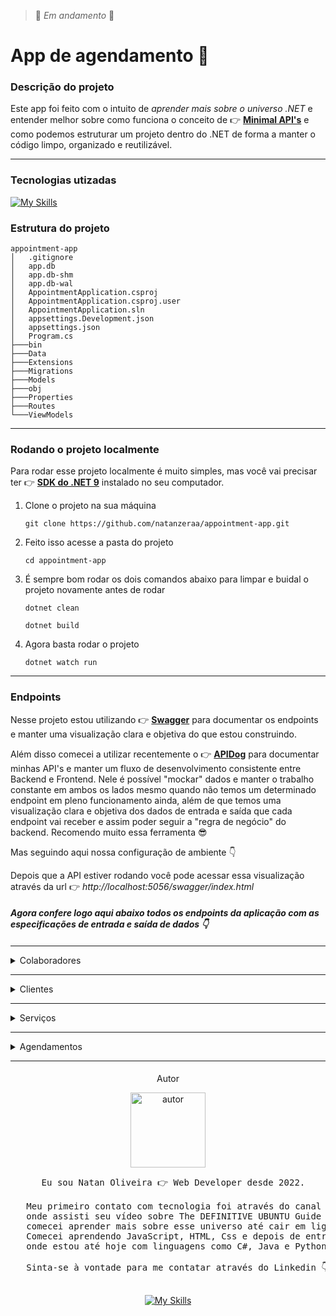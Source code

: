 > 🚧 _Em andamento_ 🚧


# App de agendamento 📅

### Descrição do projeto
Este app foi feito com o intuito de *aprender mais sobre o universo .NET* e entender melhor sobre como funciona o conceito de 👉 **[Minimal API's](https://learn.microsoft.com/pt-br/aspnet/core/fundamentals/minimal-apis?view=aspnetcore-8.0)** e como podemos estruturar um projeto dentro do .NET de forma a manter o código limpo, organizado e reutilizável.


---

### Tecnologias utizadas
[![My Skills](https://skillicons.dev/icons?i=dotnet,cs,sqlite,visualstudio&perline=4)](https://skillicons.dev)


### Estrutura do projeto

```
appointment-app
│   .gitignore
│   app.db
│   app.db-shm
│   app.db-wal
│   AppointmentApplication.csproj
│   AppointmentApplication.csproj.user
│   AppointmentApplication.sln
│   appsettings.Development.json
│   appsettings.json
│   Program.cs
├───bin
├───Data
├───Extensions
├───Migrations
├───Models
├───obj
├───Properties
├───Routes
└───ViewModels
```

---

### Rodando o projeto localmente
Para rodar esse projeto localmente é muito simples, mas você vai precisar ter 👉 **[SDK do .NET 9](https://dotnet.microsoft.com/en-us/download)** instalado no seu computador.

1. Clone o projeto na sua máquina
    ```
    git clone https://github.com/natanzeraa/appointment-app.git
    ```
2. Feito isso acesse a pasta do projeto
    ```
   cd appointment-app
   ```
3. É sempre bom rodar os dois comandos abaixo para limpar e buidal o projeto novamente antes de rodar
    ```
   dotnet clean
   
   dotnet build
   ```
4. Agora basta rodar o projeto
    ```
   dotnet watch run
   ```
---

### Endpoints

Nesse projeto estou utilizando 👉 **[Swagger](https://swagger.io/)** para documentar os endpoints e manter uma visualização clara e objetiva do que estou construindo. 

Além disso comecei a utilizar recentemente o 👉 **[APIDog](https://apidog.com/)** para documentar minhas API's e manter um fluxo de desenvolvimento consistente entre Backend e Frontend. Nele é possível "mockar" dados e manter o trabalho constante em ambos os lados mesmo quando não temos um determinado endpoint em pleno funcionamento ainda, além de que temos uma visualização clara e objetiva dos dados de entrada e saída que cada endpoint vai receber e assim poder seguir a "regra de negócio" do backend. Recomendo muito essa ferramenta 😎

Mas seguindo aqui nossa configuração de ambiente 👇

Depois que a API estiver rodando você pode acessar essa visualização através da url 👉 *http://localhost:5056/swagger/index.html*

####

**_Agora confere logo aqui abaixo todos os endpoints da aplicação com as especificações de entrada e saída de dados 👇_**

####

---

<details>
  <summary>Colaboradores</summary>

  ## GET Buscar todos os colaboradores

  GET /employee/test

  > Response Examples

  > 200 Response

  ```json
  [
    {
      "id": "string",
      "firstName": "string",
      "lastName": "string",
      "email": "string",
      "profession": "string"
    }
  ]
  ```

  ### Responses

  |HTTP Status Code |Meaning|Description|Data schema|
  |---|---|---|---|
  |200|[OK](https://tools.ietf.org/html/rfc7231#section-6.3.1)|none|Inline|

  ### Responses Data Schema

  HTTP Status Code **200**

  |Name|Type|Required|Restrictions|Title|description|
  |---|---|---|---|---|---|
  |» id|string|true|none||ID|
  |» firstName|string|true|none||firstName|
  |» lastName|string|true|none||lastName|
  |» email|string|true|none||email|
  |» profession|string|true|none||profession|

  ## GET Buscar um colaborador

  GET /api/v1/employee/{id}

  ### Params

  |Name|Location|Type|Required|Description|
  |---|---|---|---|---|
  |id|path|string| yes |none|

  > Response Examples

  > 200 Response

  ```json
  {
    "id": "string",
    "firstName": "string",
    "lastName": "string",
    "email": "string",
    "profession": "string"
  }
  ```

  ### Responses

  |HTTP Status Code |Meaning|Description|Data schema|
  |---|---|---|---|
  |200|[OK](https://tools.ietf.org/html/rfc7231#section-6.3.1)|none|Inline|

  ### Responses Data Schema

  HTTP Status Code **200**

  |Name|Type|Required|Restrictions|Title|description|
  |---|---|---|---|---|---|
  |» id|string|true|none||ID|
  |» firstName|string|true|none||firstName|
  |» lastName|string|true|none||lastName|
  |» email|string|true|none||email|
  |» profession|string|true|none||profession|

  ## PUT Atualizar um colaborador

  PUT /api/v1/employee/{id}

  > Body Parameters

  ```json
  {
    "FirstName": "string",
    "LastName": "string",
    "Email": "string",
    "Profession": "string"
  }
  ```

  ### Params

  |Name|Location|Type|Required|Description|
  |---|---|---|---|---|
  |id|path|string| yes |none|
  |body|body|object| no |none|
  |» FirstName|body|string| yes |none|
  |» LastName|body|string| yes |none|
  |» Email|body|string| yes |none|
  |» Profession|body|string| yes |none|

  > Response Examples

  > 200 Response

  ```json
  {}
  ```

  ### Responses

  |HTTP Status Code |Meaning|Description|Data schema|
  |---|---|---|---|
  |200|[OK](https://tools.ietf.org/html/rfc7231#section-6.3.1)|none|Inline|

  ### Responses Data Schema

  ## DELETE Deletar um colaborador

  DELETE /api/v1/employee/{id}

  ### Params

  |Name|Location|Type|Required|Description|
  |---|---|---|---|---|
  |id|path|string| yes |none|

  > Response Examples

  > 204 Response

  ### Responses

  |HTTP Status Code |Meaning|Description|Data schema|
  |---|---|---|---|
  |204|[No Content](https://tools.ietf.org/html/rfc7231#section-6.3.5)|none|string|
  |404|[Not Found](https://tools.ietf.org/html/rfc7231#section-6.5.4)|none|Inline|

  ### Responses Data Schema

  ## POST Criar um novo colaborador

  POST /api/v1/employee/new

  > Body Parameters

  ```json
  {
    "FirstName": "string",
    "LastName": "string",
    "Email": "string",
    "Profession": "string"
  }
  ```

  ### Params

  |Name|Location|Type|Required|Description|
  |---|---|---|---|---|
  |body|body|object| no |none|
  |» FirstName|body|string| yes |none|
  |» LastName|body|string| yes |none|
  |» Email|body|string| yes |none|
  |» Profession|body|string| yes |none|

  > Response Examples

  > 201 Response

  ```json
  {}
  ```

  ### Responses

  |HTTP Status Code |Meaning|Description|Data schema|
  |---|---|---|---|
  |201|[Created](https://tools.ietf.org/html/rfc7231#section-6.3.2)|none|Inline|
</details>


---

<details>
  <summary>Clientes</summary>

  ## GET Buscar todos os clientes

  GET /api/v1/costumer

  > Response Examples

  > 200 Response

  ```json
  [
    {
      "id": "string",
      "name": "string",
      "phoneNumber": "string"
    }
  ]
  ```

  ### Responses

  |HTTP Status Code |Meaning|Description|Data schema|
  |---|---|---|---|
  |200|[OK](https://tools.ietf.org/html/rfc7231#section-6.3.1)|none|Inline|

  ### Responses Data Schema

  HTTP Status Code **200**

  |Name|Type|Required|Restrictions|Title|description|
  |---|---|---|---|---|---|
  |» id|string|true|none||ID|
  |» name|string|true|none||name|
  |» phoneNumber|string|true|none||phoneNumber|

  ## GET Buscar um cliente

  GET /api/v1/costumer/{id}

  ### Params

  |Name|Location|Type|Required|Description|
  |---|---|---|---|---|
  |id|path|string| yes |none|

  > Response Examples

  > 200 Response

  ```json
  {
    "id": "string",
    "name": "string",
    "phoneNumber": "string"
  }
  ```

  > 404 Response

  ### Responses

  |HTTP Status Code |Meaning|Description|Data schema|
  |---|---|---|---|
  |200|[OK](https://tools.ietf.org/html/rfc7231#section-6.3.1)|none|Inline|
  |404|[Not Found](https://tools.ietf.org/html/rfc7231#section-6.5.4)|none|Inline|

  ### Responses Data Schema

  HTTP Status Code **200**

  |Name|Type|Required|Restrictions|Title|description|
  |---|---|---|---|---|---|
  |» id|string|true|none||ID|
  |» name|string|true|none||name|
  |» phoneNumber|string|true|none||phoneNumber|

  ## PUT Atualizar um cliente

  PUT /api/v1/costumer/{id}

  > Body Parameters

  ```json
  {
    "name": "string",
    "phoneNumber": "string"
  }
  ```

  ### Params

  |Name|Location|Type|Required|Description|
  |---|---|---|---|---|
  |id|path|string| yes |none|
  |body|body|object| no |none|
  |» name|body|string| yes |name|
  |» phoneNumber|body|string| yes |phoneNumber|

  > Response Examples

  > 200 Response

  ```json
  {
    "id": "string",
    "name": "string",
    "phoneNumber": "string"
  }
  ```

  > 404 Response

  ### Responses

  |HTTP Status Code |Meaning|Description|Data schema|
  |---|---|---|---|
  |200|[OK](https://tools.ietf.org/html/rfc7231#section-6.3.1)|none|Inline|
  |404|[Not Found](https://tools.ietf.org/html/rfc7231#section-6.5.4)|none|Inline|

  ### Responses Data Schema

  HTTP Status Code **200**

  |Name|Type|Required|Restrictions|Title|description|
  |---|---|---|---|---|---|
  |» id|string|true|none||ID|
  |» name|string|true|none||name|
  |» phoneNumber|string|true|none||phoneNumber|

  ## DELETE Deletar um cliente

  DELETE /api/v1/costumer/{id}

  ### Params

  |Name|Location|Type|Required|Description|
  |---|---|---|---|---|
  |id|path|string| yes |none|

  > Response Examples

  > 204 Response

  ### Responses

  |HTTP Status Code |Meaning|Description|Data schema|
  |---|---|---|---|
  |204|[No Content](https://tools.ietf.org/html/rfc7231#section-6.3.5)|none|null|
  |404|[Not Found](https://tools.ietf.org/html/rfc7231#section-6.5.4)|none|Inline|

  ### Responses Data Schema

  ## POST Criar um novo cliente

  POST /api/v1/costumer/new

  > Body Parameters

  ```json
  {
    "name": "string",
    "phoneNumber": "string"
  }
  ```

  ### Params

  |Name|Location|Type|Required|Description|
  |---|---|---|---|---|
  |body|body|object| no |none|
  |» name|body|string| yes |name|
  |» phoneNumber|body|string| yes |phoneNumber|

  > Response Examples

  > 201 Response

  ```json
  {
    "id": "string",
    "name": "string",
    "phoneNumber": "string"
  }
  ```

  ### Responses

  |HTTP Status Code |Meaning|Description|Data schema|
  |---|---|---|---|
  |201|[Created](https://tools.ietf.org/html/rfc7231#section-6.3.2)|none|Inline|

  ### Responses Data Schema

  HTTP Status Code **201**

  |Name|Type|Required|Restrictions|Title|description|
  |---|---|---|---|---|---|
  |» id|string|true|none||ID|
  |» name|string|true|none||name|
  |» phoneNumber|string|true|none||phoneNumber|
</details>

---

<details>
  <summary>Serviços</summary>
  
  ## GET Buscar todos os serviços

  GET /api/v1/service

  > Response Examples

  > 200 Response

  ```json
  [
    {
      "id": "string",
      "name": "string",
      "description": "string",
      "price": 0
    }
  ]
  ```

  ### Responses

  |HTTP Status Code |Meaning|Description|Data schema|
  |---|---|---|---|
  |200|[OK](https://tools.ietf.org/html/rfc7231#section-6.3.1)|none|Inline|

  ### Responses Data Schema

  HTTP Status Code **200**

  |Name|Type|Required|Restrictions|Title|description|
  |---|---|---|---|---|---|
  |» id|string|true|none||ID|
  |» name|string|true|none||name|
  |» description|string|true|none||description|
  |» price|number|true|none||price|

  ## POST Criar um novo serviço

  POST /api/v1/service/new

  > Body Parameters

  ```json
  {
    "name": "string",
    "description": "string",
    "price": 0
  }
  ```

  ### Params

  |Name|Location|Type|Required|Description|
  |---|---|---|---|---|
  |body|body|object| no |none|
  |» name|body|string| yes |name|
  |» description|body|string| yes |description|
  |» price|body|number| yes |price|

  > Response Examples

  > 201 Response

  ```json
  {
    "id": "string",
    "name": "string",
    "description": "string",
    "price": 0
  }
  ```

  ### Responses

  |HTTP Status Code |Meaning|Description|Data schema|
  |---|---|---|---|
  |201|[Created](https://tools.ietf.org/html/rfc7231#section-6.3.2)|none|Inline|

  ### Responses Data Schema

  HTTP Status Code **201**

  |Name|Type|Required|Restrictions|Title|description|
  |---|---|---|---|---|---|
  |» id|string|true|none||ID|
  |» name|string|true|none||name|
  |» description|string|true|none||description|
  |» price|number|true|none||price|

  ## GET Buscar um serviço

  GET /api/v1/service/{id}

  ### Params

  |Name|Location|Type|Required|Description|
  |---|---|---|---|---|
  |id|path|string| yes |none|

  > Response Examples

  > 200 Response

  ```json
  {
    "id": "string",
    "name": "string",
    "description": "string",
    "price": 0
  }
  ```

  > 404 Response

  ### Responses

  |HTTP Status Code |Meaning|Description|Data schema|
  |---|---|---|---|
  |200|[OK](https://tools.ietf.org/html/rfc7231#section-6.3.1)|none|Inline|
  |404|[Not Found](https://tools.ietf.org/html/rfc7231#section-6.5.4)|none|Inline|

  ### Responses Data Schema

  HTTP Status Code **200**

  |Name|Type|Required|Restrictions|Title|description|
  |---|---|---|---|---|---|
  |» id|string|true|none||ID|
  |» name|string|true|none||name|
  |» description|string|true|none||description|
  |» price|number|true|none||price|

  ## PUT Atualizar um serviço

  PUT /api/v1/service/{id}

  > Body Parameters

  ```json
  {
    "name": "string",
    "description": "string",
    "price": 0
  }
  ```

  ### Params

  |Name|Location|Type|Required|Description|
  |---|---|---|---|---|
  |id|path|string| yes |none|
  |body|body|object| no |none|
  |» name|body|string| yes |name|
  |» description|body|string| yes |description|
  |» price|body|number| yes |price|

  > Response Examples

  > 200 Response

  ```json
  {
    "id": "string",
    "name": "string",
    "description": "string",
    "price": 0
  }
  ```

  > 404 Response

  ### Responses

  |HTTP Status Code |Meaning|Description|Data schema|
  |---|---|---|---|
  |200|[OK](https://tools.ietf.org/html/rfc7231#section-6.3.1)|none|Inline|
  |404|[Not Found](https://tools.ietf.org/html/rfc7231#section-6.5.4)|none|Inline|

  ### Responses Data Schema

  HTTP Status Code **200**

  |Name|Type|Required|Restrictions|Title|description|
  |---|---|---|---|---|---|
  |» id|string|true|none||ID|
  |» name|string|true|none||name|
  |» description|string|true|none||description|
  |» price|number|true|none||price|

  ## DELETE Deletar um serviço

  DELETE /api/v1/service/{id}

  ### Params

  |Name|Location|Type|Required|Description|
  |---|---|---|---|---|
  |id|path|string| yes |none|

  > Response Examples

  > 204 Response

  ### Responses

  |HTTP Status Code |Meaning|Description|Data schema|
  |---|---|---|---|
  |204|[No Content](https://tools.ietf.org/html/rfc7231#section-6.3.5)|none|null|
  |404|[Not Found](https://tools.ietf.org/html/rfc7231#section-6.5.4)|none|Inline|
</details>

---

<details>
  <summary>Agendamentos</summary>

  ## GET Buscar todos os agendamentos

  GET /api/v1/appointment

  > Response Examples

  > 200 Response

  ```json
  [
    {
      "start": "string",
      "end": "string",
      "employee": {
        "name": "string",
        "email": "string",
        "profession": "string"
      },
      "service": {
        "name": "string",
        "description": "string",
        "price": 0
      },
      "costumer": {
        "name": "string",
        "phoneNumber": "string"
      }
    }
  ]
  ```

  ### Responses

  |HTTP Status Code |Meaning|Description|Data schema|
  |---|---|---|---|
  |200|[OK](https://tools.ietf.org/html/rfc7231#section-6.3.1)|none|Inline|

  ### Responses Data Schema

  HTTP Status Code **200**

  |Name|Type|Required|Restrictions|Title|description|
  |---|---|---|---|---|---|
  |» start|string|false|none||name|
  |» end|string|false|none||description|
  |» employee|object|false|none||none|
  |»» name|string|true|none||none|
  |»» email|string|true|none||none|
  |»» profession|string|true|none||none|
  |» service|object|false|none||none|
  |»» name|string|true|none||none|
  |»» description|string|true|none||none|
  |»» price|integer|true|none||none|
  |» costumer|object|false|none||none|
  |»» name|string|true|none||none|
  |»» phoneNumber|string|true|none||none|

  ## GET Buscar um agendamento

  GET /api/v1/appointment/{id}

  ### Params

  |Name|Location|Type|Required|Description|
  |---|---|---|---|---|
  |id|path|string| yes |none|

  > Response Examples

  > 200 Response

  ```json
  {
    "id": "string",
    "start": "string",
    "end": "string",
    "employee": {
      "name": "string",
      "email": "string",
      "profession": "string"
    },
    "service": {
      "name": "string",
      "description": "string",
      "price": 0
    },
    "costumer": {
      "name": "string",
      "phoneNumber": "string"
    }
  }
  ```

  ### Responses

  |HTTP Status Code |Meaning|Description|Data schema|
  |---|---|---|---|
  |200|[OK](https://tools.ietf.org/html/rfc7231#section-6.3.1)|none|Inline|

  ### Responses Data Schema

  HTTP Status Code **200**

  |Name|Type|Required|Restrictions|Title|description|
  |---|---|---|---|---|---|
  |» id|string|true|none||ID|
  |» start|string|true|none||none|
  |» end|string|true|none||none|
  |» employee|object|true|none||none|
  |»» name|string|true|none||none|
  |»» email|string|true|none||none|
  |»» profession|string|true|none||none|
  |» service|object|true|none||none|
  |»» name|string|true|none||none|
  |»» description|string|true|none||none|
  |»» price|integer|true|none||none|
  |» costumer|object|true|none||none|
  |»» name|string|true|none||none|
  |»» phoneNumber|string|true|none||none|

  ## DELETE Remover um agendamento

  DELETE /api/v1/appointment/{id}

  ### Params

  |Name|Location|Type|Required|Description|
  |---|---|---|---|---|
  |id|path|string| yes |none|

  > Response Examples

  > 204 Response

  ### Responses

  |HTTP Status Code |Meaning|Description|Data schema|
  |---|---|---|---|
  |204|[No Content](https://tools.ietf.org/html/rfc7231#section-6.3.5)|none|Inline|
  |404|[Not Found](https://tools.ietf.org/html/rfc7231#section-6.5.4)|none|Inline|

  ### Responses Data Schema

  HTTP Status Code **204**

  |Name|Type|Required|Restrictions|Title|description|
  |---|---|---|---|---|---|
  |» id|string|true|none||ID|
  |» start|string|true|none||none|
  |» end|string|true|none||none|
  |» employeeId|string|true|none||none|
  |» costumerId|string|true|none||none|
  |» serviceId|string|true|none||none|

  ## POST Criar um novo agendamento

  POST /api/v1/appointment/new

  > Body Parameters

  ```json
  {
    "start": "string",
    "end": "string",
    "employeeId": "string",
    "costumerId": "string",
    "serviceId": "string"
  }
  ```

  ### Params

  |Name|Location|Type|Required|Description|
  |---|---|---|---|---|
  |body|body|object| no |none|
  |» start|body|string| yes |none|
  |» end|body|string| yes |none|
  |» employeeId|body|string| yes |none|
  |» costumerId|body|string| yes |none|
  |» serviceId|body|string| yes |none|

  > Response Examples

  > 201 Response

  ```json
  {
    "id": "string",
    "start": "string",
    "end": "string",
    "service": "string",
    "price": 0,
    "employee": "string",
    "costumer": "string"
  }
  ```

  ### Responses

  |HTTP Status Code |Meaning|Description|Data schema|
  |---|---|---|---|
  |201|[Created](https://tools.ietf.org/html/rfc7231#section-6.3.2)|none|Inline|

  ### Responses Data Schema

  HTTP Status Code **201**

  |Name|Type|Required|Restrictions|Title|description|
  |---|---|---|---|---|---|
  |» id|string|true|none||ID|
  |» start|string|true|none||none|
  |» end|string|true|none||none|
  |» service|string|true|none||none|
  |» price|integer|true|none||none|
  |» employee|string|true|none||none|
  |» costumer|string|true|none||none|

  ## PUT Editar um agendamento

  PUT /api/v1/appointment{id}

  > Body Parameters

  ```json
  {
    "start": "string",
    "end": "string",
    "employeeId": "string",
    "costumerId": "string",
    "serviceId": "string"
  }
  ```

  ### Params

  |Name|Location|Type|Required|Description|
  |---|---|---|---|---|
  |id|path|string| yes |none|
  |body|body|object| no |none|
  |» start|body|string| yes |none|
  |» end|body|string| yes |none|
  |» employeeId|body|string| yes |none|
  |» costumerId|body|string| yes |none|
  |» serviceId|body|string| yes |none|

  > Response Examples

  > 200 Response

  ```json
  {
    "id": "string",
    "start": "string",
    "end": "string",
    "employeeId": "string",
    "costumerId": "string",
    "serviceId": "string"
  }
  ```

  ### Responses

  |HTTP Status Code |Meaning|Description|Data schema|
  |---|---|---|---|
  |200|[OK](https://tools.ietf.org/html/rfc7231#section-6.3.1)|none|Inline|

  ### Responses Data Schema

  HTTP Status Code **200**

  |Name|Type|Required|Restrictions|Title|description|
  |---|---|---|---|---|---|
  |» id|string|true|none||ID|
  |» start|string|true|none||none|
  |» end|string|true|none||none|
  |» employeeId|string|true|none||none|
  |» costumerId|string|true|none||none|
  |» serviceId|string|true|none||none|
</details>

---

####

<div align="center" >

   <p>Autor</p>

   <img src="https://avatars.githubusercontent.com/u/172435339?v=4" alt="autor" width="120">

   <pre>
   Eu sou Natan Oliveira 👉 Web Developer desde 2022. 

   Meu primeiro contato com tecnologia foi através do canal do grande mestre Fábio Akita, 
   onde assisti seu vídeo sobre The DEFINITIVE UBUNTU Guide for Beginning Devs e desde então 
   comecei aprender mais sobre esse universo até cair em liguagens de programação e desenvolvimento web. 
   Comecei aprendendo JavaScript, HTML, Css e depois de entrar no mercado de trabalho gostei de backend 
   onde estou até hoje com linguagens como C#, Java e Python.
   
   Sinta-se à vontade para me contatar através do Linkedin 👇
   </pre>

   [![My Skills](https://skillicons.dev/icons?i=linkedin&perline=4)](https://www.linkedin.com/in/natan-oliveira-71023822b/)

</div>

